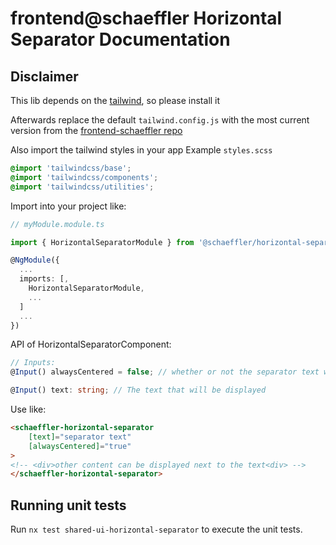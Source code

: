 # frontend@schaeffler Horizontal Separator Documentation

## Disclaimer
This lib depends on the [tailwind](https://www.npmjs.com/package/tailwindcss), so please install it

Afterwards replace the default `tailwind.config.js` with the most current version from the [frontend-schaeffler repo](https://github.com/Schaeffler-Group/frontend-schaeffler/blob/master/tailwind.config.js)

Also import the tailwind styles in your app
Example `styles.scss`
``` scss
@import 'tailwindcss/base';
@import 'tailwindcss/components';
@import 'tailwindcss/utilities';
```


Import into your project like:

```typescript
// myModule.module.ts

import { HorizontalSeparatorModule } from '@schaeffler/horizontal-separator';

@NgModule({
  ...
  imports: [,
    HorizontalSeparatorModule,
    ...
  ]
  ...
})
```

API of HorizontalSeparatorComponent:

```typescript
// Inputs:
@Input() alwaysCentered = false; // whether or not the separator text will be centered on medium and larger screens. It's always centered on small viewports

@Input() text: string; // The text that will be displayed
```

Use like:

```html
<schaeffler-horizontal-separator 
    [text]="separator text"
    [alwaysCentered]="true"
>
<!-- <div>other content can be displayed next to the text<div> -->
</schaeffler-horizontal-separator>
```

## Running unit tests

Run `nx test shared-ui-horizontal-separator` to execute the unit tests.
